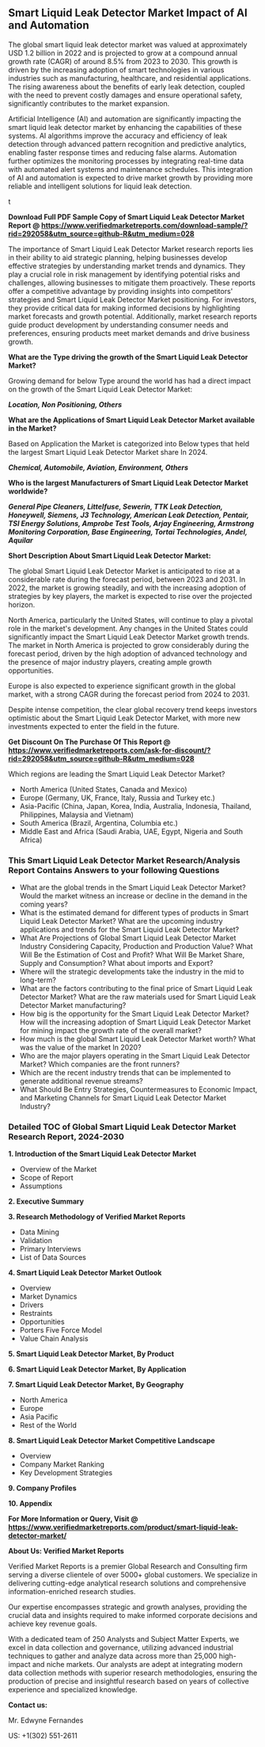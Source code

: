 <h2>Smart Liquid Leak Detector Market Impact of AI and Automation</h2><p>The global smart liquid leak detector market was valued at approximately USD 1.2 billion in 2022 and is projected to grow at a compound annual growth rate (CAGR) of around 8.5% from 2023 to 2030. This growth is driven by the increasing adoption of smart technologies in various industries such as manufacturing, healthcare, and residential applications. The rising awareness about the benefits of early leak detection, coupled with the need to prevent costly damages and ensure operational safety, significantly contributes to the market expansion.</p><p>Artificial Intelligence (AI) and automation are significantly impacting the smart liquid leak detector market by enhancing the capabilities of these systems. AI algorithms improve the accuracy and efficiency of leak detection through advanced pattern recognition and predictive analytics, enabling faster response times and reducing false alarms. Automation further optimizes the monitoring processes by integrating real-time data with automated alert systems and maintenance schedules. This integration of AI and automation is expected to drive market growth by providing more reliable and intelligent solutions for liquid leak detection.</p>t</p><p id="" class=""><strong>Download Full PDF Sample Copy of Smart Liquid Leak Detector Market Report @ <a href="https://www.verifiedmarketreports.com/download-sample/?rid=292058&utm_source=github-R&utm_medium=028" target="_blank">https://www.verifiedmarketreports.com/download-sample/?rid=292058&utm_source=github-R&utm_medium=028</a></strong></p><p>The importance of&nbsp;Smart Liquid Leak Detector Market research reports lies in their ability to aid strategic planning, helping businesses develop effective strategies by understanding market trends and dynamics. They play a crucial role in risk management by identifying potential risks and challenges, allowing businesses to mitigate them proactively. These reports offer a competitive advantage by providing insights into competitors' strategies and Smart Liquid Leak Detector Market positioning. For investors, they provide critical data for making informed decisions by highlighting market forecasts and growth potential. Additionally, market research reports guide product development by understanding consumer needs and preferences, ensuring products meet market demands and drive business growth.</p><p><strong>What are the&nbsp;Type driving the growth of the Smart Liquid Leak Detector Market?</strong></p><p id="" class="">Growing demand for below Type around the world has had a direct impact on the growth of the Smart Liquid Leak Detector Market:</p><em><strong>Location, Non Positioning, Others</strong></em></p><strong>What are the&nbsp;Applications&nbsp;of Smart Liquid Leak Detector Market available in the Market?</strong></p><p id="" class="">Based on Application the Market is categorized into Below types that held the largest Smart Liquid Leak Detector Market share In 2024.</p><em><strong>Chemical, Automobile, Aviation, Environment, Others</strong></em></p><strong>Who is the largest Manufacturers of Smart Liquid Leak Detector Market worldwide?</strong></p><p><em><strong>General Pipe Cleaners, Littelfuse, Sewerin, TTK Leak Detection, Honeywell, Siemens, J3 Technology, American Leak Detection, Pentair, TSI Energy Solutions, Amprobe Test Tools, Arjay Engineering, Armstrong Monitoring Corporation, Base Engineering, Tortai Technologies, Andel, Aquilar</strong></em></p><p id="" class=""><strong>Short Description About Smart Liquid Leak Detector Market:</strong></p><p>The global Smart Liquid Leak Detector Market is anticipated to rise at a considerable rate during the forecast period, between 2023 and 2031. In 2022, the market is growing steadily, and with the increasing adoption of strategies by key players, the market is expected to rise over the projected horizon.</p><p>North America, particularly the United States, will continue to play a pivotal role in the market's development. Any changes in the United States could significantly impact the Smart Liquid Leak Detector Market growth trends. The market in North America is projected to grow considerably during the forecast period, driven by the high adoption of advanced technology and the presence of major industry players, creating ample growth opportunities.</p><p>Europe is also expected to experience significant growth in the global market, with a strong CAGR during the forecast period from 2024 to 2031.</p><p>Despite intense competition, the clear global recovery trend keeps investors optimistic about the Smart Liquid Leak Detector Market, with more new investments expected to enter the field in the future.</p><p id="" class=""><strong>Get Discount On The Purchase Of This Report @ <a href="https://www.verifiedmarketreports.com/ask-for-discount/?rid=292058&utm_source=github-R&utm_medium=028" target="_blank">https://www.verifiedmarketreports.com/ask-for-discount/?rid=292058&utm_source=github-R&utm_medium=028</a></strong></p>Which regions are leading the Smart Liquid Leak Detector Market?</p><ul><li>North America (United States, Canada and Mexico)</li><li>Europe (Germany, UK, France, Italy, Russia and Turkey etc.)</li><li>Asia-Pacific (China, Japan, Korea, India, Australia, Indonesia, Thailand, Philippines, Malaysia and Vietnam)</li><li>South America (Brazil, Argentina, Columbia etc.)</li><li>Middle East and Africa (Saudi Arabia, UAE, Egypt, Nigeria and South Africa)</li></ul><h3 id="" class="">This Smart Liquid Leak Detector Market Research/Analysis Report Contains Answers to your following Questions</h3><ul><li>What are the global trends in the Smart Liquid Leak Detector Market? Would the market witness an increase or decline in the demand in the coming years?</li><li>What is the estimated demand for different types of products in Smart Liquid Leak Detector Market? What are the upcoming industry applications and trends for the Smart Liquid Leak Detector Market?</li><li>What Are Projections of Global Smart Liquid Leak Detector Market Industry Considering Capacity, Production and Production Value? What Will Be the Estimation of Cost and Profit? What Will Be Market Share, Supply and Consumption? What about imports and Export?</li><li>Where will the strategic developments take the industry in the mid to long-term?</li><li>What are the factors contributing to the final price of Smart Liquid Leak Detector Market? What are the raw materials used for Smart Liquid Leak Detector Market manufacturing?</li><li>How big is the opportunity for the Smart Liquid Leak Detector Market? How will the increasing adoption of Smart Liquid Leak Detector Market for mining impact the growth rate of the overall market?</li><li>How much is the global Smart Liquid Leak Detector Market worth? What was the value of the market In 2020?</li><li>Who are the major players operating in the Smart Liquid Leak Detector Market? Which companies are the front runners?</li><li>Which are the recent industry trends that can be implemented to generate additional revenue streams?</li><li>What Should Be Entry Strategies, Countermeasures to Economic Impact, and Marketing Channels for Smart Liquid Leak Detector Market Industry?</li></ul><h3 id="" class="">Detailed TOC of Global Smart Liquid Leak Detector Market Research Report, 2024-2030</h3><p id="" class=""><strong>1. Introduction of the Smart Liquid Leak Detector Market</strong></p><ul><li>Overview of the Market</li><li>Scope of Report</li><li>Assumptions</li></ul><p id="" class=""><strong>2. Executive Summary</strong></p><p id="" class=""><strong>3. Research Methodology of Verified Market Reports</strong></p><ul><li>Data Mining</li><li>Validation</li><li>Primary Interviews</li><li>List of Data Sources</li></ul><p id="" class=""><strong>4. Smart Liquid Leak Detector Market Outlook</strong></p><ul><li>Overview</li><li>Market Dynamics</li><li>Drivers</li><li>Restraints</li><li>Opportunities</li><li>Porters Five Force Model</li><li>Value Chain Analysis</li></ul><p id="" class=""><strong>5. Smart Liquid Leak Detector Market, By Product</strong></p><p id="" class=""><strong>6. Smart Liquid Leak Detector Market, By Application</strong></p><p id="" class=""><strong>7. Smart Liquid Leak Detector Market, By Geography</strong></p><ul><li>North America</li><li>Europe</li><li>Asia Pacific</li><li>Rest of the World</li></ul><p id="" class=""><strong>8. Smart Liquid Leak Detector Market Competitive Landscape</strong></p><ul><li>Overview</li><li>Company Market Ranking</li><li>Key Development Strategies</li></ul><p id="" class=""><strong>9. Company Profiles</strong></p><p id="" class=""><strong>10. Appendix</strong></p><p id="" class=""><strong>For More Information or Query, Visit @ <a href="https://www.verifiedmarketreports.com/product/smart-liquid-leak-detector-market/" target="_blank">https://www.verifiedmarketreports.com/product/smart-liquid-leak-detector-market/</a></strong></p><p id="" class=""><strong>About Us: Verified Market Reports</strong></p><p id="" class="">Verified Market Reports is a premier Global Research and Consulting firm serving a diverse clientele of over 5000+ global customers. We specialize in delivering cutting-edge analytical research solutions and comprehensive information-enriched research studies.</p><p id="" class="">Our expertise encompasses strategic and growth analyses, providing the crucial data and insights required to make informed corporate decisions and achieve key revenue goals.</p><p id="" class="">With a dedicated team of 250 Analysts and Subject Matter Experts, we excel in data collection and governance, utilizing advanced industrial techniques to gather and analyze data across more than 25,000 high-impact and niche markets. Our analysts are adept at integrating modern data collection methods with superior research methodologies, ensuring the production of precise and insightful research based on years of collective experience and specialized knowledge.</p><p id="" class=""><strong>Contact us:</strong></p><p id="" class="">Mr. Edwyne Fernandes</p><p id="" class="">US: +1(302) 551-2611</p>
